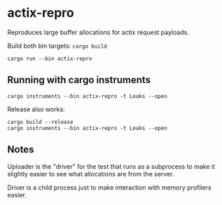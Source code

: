 # actix-repro

Reproduces large buffer allocations for actix request payloads.

Build both bin targets:
`cargo build`

`cargo run --bin actix-repro`

## Running with cargo instruments

`cargo instruments --bin actix-repro -t Leaks --open`

Release also works:

```
cargo build --release
cargo instruments --bin actix-repro -t Leaks --open
```

## Notes

Uploader is the "driver" for the test that runs as a subprocess to make it slightly easier to see what allocations are from the server.

Driver is a child process just to make interaction with memory profilers easier.